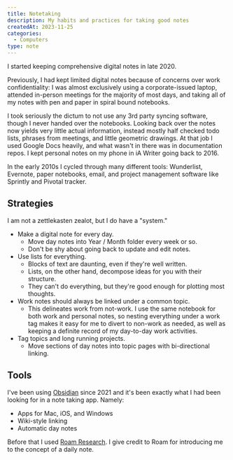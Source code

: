 ```yaml
---
title: Notetaking
description: My habits and practices for taking good notes
createdAt: 2023-11-25
categories:
  - Computers
type: note
---
```

I started keeping comprehensive digital notes in late 2020.

Previously, I had kept limited digital notes because of concerns over work confidentiality: I was almost exclusively using a corporate-issued laptop, attended in-person meetings for the majority of most days, and taking all of my notes with pen and paper in spiral bound notebooks. 

I took seriously the dictum to not use any 3rd party syncing software, though I never handed over the notebooks. Looking back over the notes now yields very little actual information, instead mostly half checked todo lists, phrases from meetings, and little geometric drawings. At that job I used Google Docs heavily, and what wasn't in there was in documentation repos. I kept personal notes on my phone in iA Writer going back to 2016.

In the early 2010s I cycled through many different tools: Wunderlist, Evernote, paper notebooks, email, and project management software like Sprintly and Pivotal tracker.

## Strategies

I am not a zettlekasten zealot, but I do have a "system." 

- Make a digital note for every day.
	- Move day notes into Year / Month folder every week or so.
	- Don't be shy about going back to update and edit notes. 
- Use lists for everything.
	- Blocks of text are daunting, even if they're well written.
	- Lists, on the other hand, decompose ideas for you with their structure.
	- They can't do everything, but they're good enough for plotting most thoughts.
- Work notes should always be linked under a common topic.
	- This delineates work from not-work. I use the same notebook for both work and personal notes, so nesting everything under a work tag makes it easy for me to divert to non-work as needed, as well as keeping a definite record of my day-to-day work activities. 
- Tag topics and long running projects.
	- Move sections of day notes into topic pages with bi-directional linking.

## Tools

I've been using [Obsidian](https://obsidian.md/) since 2021 and it's been exactly what I had been looking for in a note taking app. Namely:

- Apps for Mac, iOS, and Windows
- Wiki-style linking
- Automatic day notes

Before that I used [Roam Research](https://roamresearch.com/). I give credit to Roam for introducing me to the concept of a daily note.